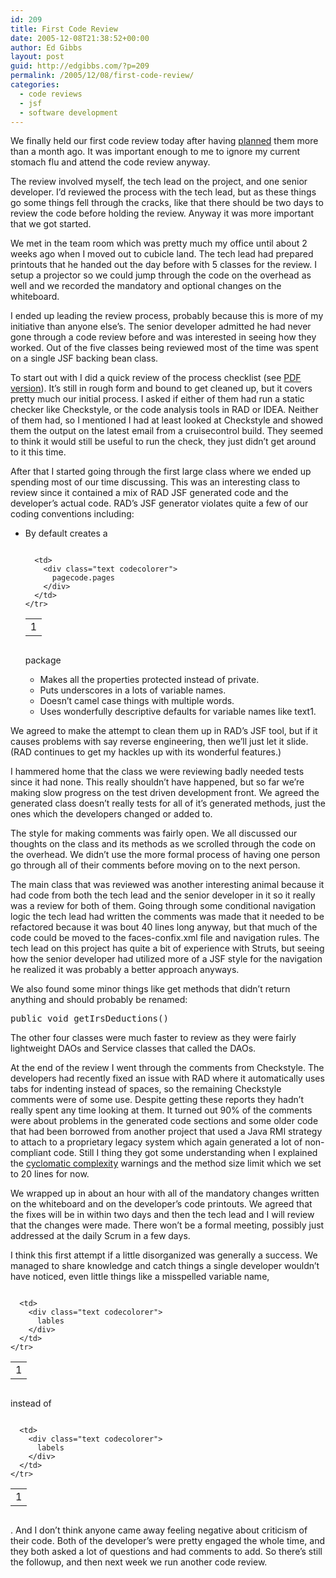 ```yaml
---
id: 209
title: First Code Review
date: 2005-12-08T21:38:52+00:00
author: Ed Gibbs
layout: post
guid: http://edgibbs.com/?p=209
permalink: /2005/12/08/first-code-review/
categories:
  - code reviews
  - jsf
  - software development
---
```

We finally held our first code review today after having [planned](http://edgibbs.com/2005/10/13/code-reviews-by-management-fiat/) them more than a month ago. It was important enough to me to ignore my current stomach flu and attend the code review anyway.

The review involved myself, the tech lead on the project, and one senior developer. I&#8217;d reviewed the process with the tech lead, but as these things go some things fell through the cracks, like that there should be two days to review the code before holding the review. Anyway it was more important that we got started.

We met in the team room which was pretty much my office until about 2 weeks ago when I moved out to cubicle land. The tech lead had prepared printouts that he handed out the day before with 5 classes for the review. I setup a projector so we could jump through the code on the overhead as well and we recorded the mandatory and optional changes on the whiteboard.

I ended up leading the review process, probably because this is more of my initiative than anyone else&#8217;s. The senior developer admitted he had never gone through a code review before and was interested in seeing how they worked. Out of the five classes being reviewed most of the time was spent on a single JSF backing bean class.

To start out with I did a quick review of the process checklist (see [PDF version](/pdf/code_review_checklist.pdf)). It&#8217;s still in rough form and bound to get cleaned up, but it covers pretty much our initial process. I asked if either of them had run a static checker like Checkstyle, or the code analysis tools in RAD or IDEA. Neither of them had, so I mentioned I had at least looked at Checkstyle and showed them the output on the latest email from a cruisecontrol build. They seemed to think it would still be useful to run the check, they just didn&#8217;t get around to it this time.

After that I started going through the first large class where we ended up spending most of our time discussing. This was an interesting class to review since it contained a mix of RAD JSF generated code and the developer&#8217;s actual code. RAD&#8217;s JSF generator violates quite a few of our coding conventions including:

  * By default creates a <div class="codecolorer-container text vibrant overflow-off" style="overflow:auto;white-space:nowrap;">
      <table cellspacing="0" cellpadding="0">
        <tr>
          <td class="line-numbers">
            <div>
              1<br />
            </div>
          </td>
          
          <td>
            <div class="text codecolorer">
              pagecode.pages
            </div>
          </td>
        </tr>
      </table>
    </div>
    
    package</li> 
    
      * Makes all the properties protected instead of private.
      * Puts underscores in a lots of variable names.
      * Doesn&#8217;t camel case things with multiple words.
      * Uses wonderfully descriptive defaults for variable names like text1.</ul> 
    
    We agreed to make the attempt to clean them up in RAD&#8217;s JSF tool, but if it causes problems with say reverse engineering, then we&#8217;ll just let it slide. (RAD continues to get my hackles up with its wonderful features.)
    
    I hammered home that the class we were reviewing badly needed tests since it had none. This really shouldn&#8217;t have happened, but so far we&#8217;re making slow progress on the test driven development front. We agreed the generated class doesn&#8217;t really tests for all of it&#8217;s generated methods, just the ones which the developers changed or added to.
    
    The style for making comments was fairly open. We all discussed our thoughts on the class and its methods as we scrolled through the code on the overhead. We didn&#8217;t use the more formal process of having one person go through all of their comments before moving on to the next person.
    
    The main class that was reviewed was another interesting animal because it had code from both the tech lead and the senior developer in it so it really was a review for both of them. Going through some conditional navigation logic the tech lead had written the comments was made that it needed to be refactored because it was bout 40 lines long anyway, but that much of the code could be moved to the faces-confix.xml file and navigation rules. The tech lead on this project has quite a bit of experience with Struts, but seeing how the senior developer had utilized more of a JSF style for the navigation he realized it was probably a better approach anyways.
    
    We also found some minor things like get methods that didn&#8217;t return anything and should probably be renamed:
    
    <pre>public void getIrsDeductions()</pre>
    
    The other four classes were much faster to review as they were fairly lightweight DAOs and Service classes that called the DAOs.
    
    At the end of the review I went through the comments from Checkstyle. The developers had recently fixed an issue with RAD where it automatically uses tabs for indenting instead of spaces, so the remaining Checkstyle comments were of some use. Despite getting these reports they hadn&#8217;t really spent any time looking at them. It turned out 90% of the comments were about problems in the generated code sections and some older code that had been borrowed from another project that used a Java RMI strategy to attach to a proprietary legacy system which again generated a lot of non-compliant code. Still I thing they got some understanding when I explained the [cyclomatic complexity](http://www.onjava.com/pub/a/onjava/2004/06/16/ccunittest.html) warnings and the method size limit which we set to 20 lines for now. 
    
    We wrapped up in about an hour with all of the mandatory changes written on the whiteboard and on the developer&#8217;s code printouts. We agreed that the fixes will be in within two days and then the tech lead and I will review that the changes were made. There won&#8217;t be a formal meeting, possibly just addressed at the daily Scrum in a few days.
    
    I think this first attempt if a little disorganized was generally a success. We managed to share knowledge and catch things a single developer wouldn&#8217;t have noticed, even little things like a misspelled variable name,
    
    <div class="codecolorer-container text vibrant overflow-off" style="overflow:auto;white-space:nowrap;">
      <table cellspacing="0" cellpadding="0">
        <tr>
          <td class="line-numbers">
            <div>
              1<br />
            </div>
          </td>
          
          <td>
            <div class="text codecolorer">
              lables
            </div>
          </td>
        </tr>
      </table>
    </div>
    
    instead of
    
    <div class="codecolorer-container text vibrant overflow-off" style="overflow:auto;white-space:nowrap;">
      <table cellspacing="0" cellpadding="0">
        <tr>
          <td class="line-numbers">
            <div>
              1<br />
            </div>
          </td>
          
          <td>
            <div class="text codecolorer">
              labels
            </div>
          </td>
        </tr>
      </table>
    </div>
    
    . And I don&#8217;t think anyone came away feeling negative about criticism of their code. Both of the developer&#8217;s were pretty engaged the whole time, and they both asked a lot of questions and had comments to add. So there&#8217;s still the followup, and then next week we run another code review.